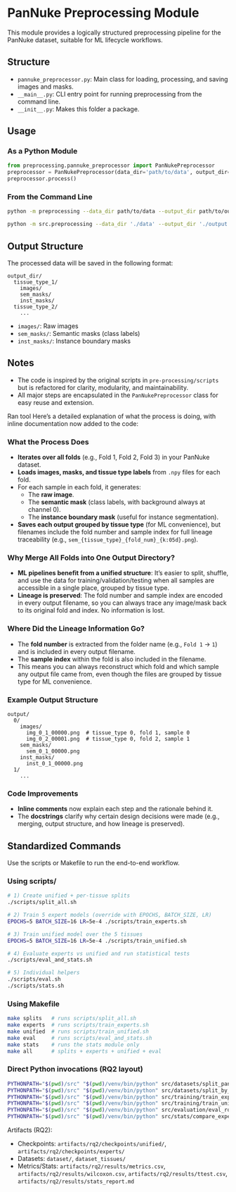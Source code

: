 # PanNuke Preprocessing Module

This module provides a logically structured preprocessing pipeline for the PanNuke dataset, suitable for ML lifecycle workflows.

## Structure
- `pannuke_preprocessor.py`: Main class for loading, processing, and saving images and masks.
- `__main__.py`: CLI entry point for running preprocessing from the command line.
- `__init__.py`: Makes this folder a package.

## Usage

### As a Python Module
```python
from preprocessing.pannuke_preprocessor import PanNukePreprocessor
preprocessor = PanNukePreprocessor(data_dir='path/to/data', output_dir='path/to/output')
preprocessor.process()
```

### From the Command Line
```bash
python -m preprocessing --data_dir path/to/data --output_dir path/to/output
```

```bash
python -m src.preprocessing --data_dir './data' --output_dir './output'
```

## Output Structure
The processed data will be saved in the following format:
```
output_dir/
  tissue_type_1/
    images/
    sem_masks/
    inst_masks/
  tissue_type_2/
    ...
```

- `images/`: Raw images
- `sem_masks/`: Semantic masks (class labels)
- `inst_masks/`: Instance boundary masks

## Notes
- The code is inspired by the original scripts in `pre-processing/scripts` but is refactored for clarity, modularity, and maintainability.
- All major steps are encapsulated in the `PanNukePreprocessor` class for easy reuse and extension.


Ran tool
Here’s a detailed explanation of what the process is doing, with inline documentation now added to the code:

### What the Process Does

- **Iterates over all folds** (e.g., Fold 1, Fold 2, Fold 3) in your PanNuke dataset.
- **Loads images, masks, and tissue type labels** from `.npy` files for each fold.
- For each sample in each fold, it generates:
  - The **raw image**.
  - The **semantic mask** (class labels, with background always at channel 0).
  - The **instance boundary mask** (useful for instance segmentation).
- **Saves each output grouped by tissue type** (for ML convenience), but filenames include the fold number and sample index for full lineage traceability (e.g., `sem_{tissue_type}_{fold_num}_{k:05d}.png`).

### Why Merge All Folds into One Output Directory?

- **ML pipelines benefit from a unified structure**: It’s easier to split, shuffle, and use the data for training/validation/testing when all samples are accessible in a single place, grouped by tissue type.
- **Lineage is preserved**: The fold number and sample index are encoded in every output filename, so you can always trace any image/mask back to its original fold and index. No information is lost.

### Where Did the Lineage Information Go?

- The **fold number** is extracted from the folder name (e.g., `Fold 1` → `1`) and is included in every output filename.
- The **sample index** within the fold is also included in the filename.
- This means you can always reconstruct which fold and which sample any output file came from, even though the files are grouped by tissue type for ML convenience.

### Example Output Structure

```
output/
  0/
    images/
      img_0_1_00000.png  # tissue_type 0, fold 1, sample 0
      img_0_2_00001.png  # tissue_type 0, fold 2, sample 1
    sem_masks/
      sem_0_1_00000.png
    inst_masks/
      inst_0_1_00000.png
  1/
    ...
```

### Code Improvements

- **Inline comments** now explain each step and the rationale behind it.
- The **docstrings** clarify why certain design decisions were made (e.g., merging, output structure, and how lineage is preserved).


## Standardized Commands

Use the scripts or Makefile to run the end-to-end workflow.

### Using scripts/

```bash
# 1) Create unified + per-tissue splits
./scripts/split_all.sh

# 2) Train 5 expert models (override with EPOCHS, BATCH_SIZE, LR)
EPOCHS=5 BATCH_SIZE=16 LR=5e-4 ./scripts/train_experts.sh

# 3) Train unified model over the 5 tissues
EPOCHS=5 BATCH_SIZE=16 LR=5e-4 ./scripts/train_unified.sh

# 4) Evaluate experts vs unified and run statistical tests
./scripts/eval_and_stats.sh

# 5) Individual helpers
./scripts/eval.sh
./scripts/stats.sh
```

### Using Makefile

```bash
make splits   # runs scripts/split_all.sh
make experts  # runs scripts/train_experts.sh
make unified  # runs scripts/train_unified.sh
make eval     # runs scripts/eval_and_stats.sh
make stats    # runs the stats module only
make all      # splits + experts + unified + eval
```

### Direct Python invocations (RQ2 layout)

```bash
PYTHONPATH="$(pwd)/src" "$(pwd)/venv/bin/python" src/datasets/split_pannuke.py
PYTHONPATH="$(pwd)/src" "$(pwd)/venv/bin/python" src/datasets/split_by_tissue.py
PYTHONPATH="$(pwd)/src" "$(pwd)/venv/bin/python" src/training/train_expert_unet.py --tissue Breast --epochs 1 --batch_size 16 --lr 5e-4
PYTHONPATH="$(pwd)/src" "$(pwd)/venv/bin/python" src/training/train_unified_unet.py --epochs 1 --batch_size 16 --lr 5e-4 --tissues Breast Colon Adrenal_gland Esophagus Bile-duct
PYTHONPATH="$(pwd)/src" "$(pwd)/venv/bin/python" src/evaluation/eval_rq2.py --batch_size 16
PYTHONPATH="$(pwd)/src" "$(pwd)/venv/bin/python" src/stats/compare_expert_vs_unified.py
```

Artifacts (RQ2):
- Checkpoints: `artifacts/rq2/checkpoints/unified/`, `artifacts/rq2/checkpoints/experts/`
- Datasets: `dataset/`, `dataset_tissues/`
- Metrics/Stats: `artifacts/rq2/results/metrics.csv`, `artifacts/rq2/results/wilcoxon.csv`, `artifacts/rq2/results/ttest.csv`, `artifacts/rq2/results/stats_report.md`
